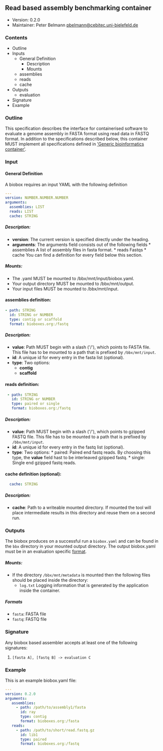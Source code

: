 ## Read based assembly benchmarking container

  * Version:    0.2.0
  * Maintainer: Peter Belmann <pbelmann@cebitec.uni-bielefeld.de>

### Contents
* Outline
* Inputs
   * General Definition
      * Description
      * Mounts
   * assemblies
   * reads
   * cache
* Outputs
   * evaluation
* Signature
* Example

### Outline

This specification describes the interface for containerised software to
evaluate a genome assembly in FASTA format using read data in FASTQ format. 
In addition to the specifications described below, this container MUST
implement all specifications defined in ['Generic bioinformatics container'](https://github.com/bioboxes/rfc/blob/master/rfc.mkd#generic-bioinformatics-container).

### Input

#### General Definition

A biobox requires an input YAML with the following definition 

```YAML
---
version: NUMBER.NUMBER.NUMBER
arguments:
  assemblies: LIST
  reads: LIST
  cache: STRING
```

##### Description:
* **version**: The current version is specified directly under the heading.
* **arguments**: The arguments field consists out of the following fields 
       * assemblies A list of assembly files in fasta format.
       * reads Fastqs
       * cache
       You can find a definition for every field below this section.

##### Mounts:
 * The .yaml MUST be mounted to /bbx/mnt/input/biobox.yaml.
 * Your output directory MUST be mounted to /bbx/mnt/output.
 * Your input files MUST be mounted to /bbx/mnt/input. 

#### assemblies definition: 
```YAML
- path: STRING
  id: STRING or NUMBER
  type: contig or scaffold
  format: bioboxes.org:/fastq
```

##### Description:
* **value**: Path MUST begin with a slash ('/'), which points to FASTA file. This file has to be mounted to a path that is prefixed by `/bbx/mnt/input`.
* **id**: A unique id for every entry in the fasta list (optional).
* **type**: Two options:
  * **contig**
  * **scaffold**

#### reads definition: 
```YAML
 - path: STRING
   id: STRING or NUMBER
   type: paired or single
   format: bioboxes.org:/fastq
```

##### Description:
* **value**: Path MUST begin with a slash ('/'), which points to gzipped FASTQ file. This file has to be mounted to a path that is prefixed by `/bbx/mnt/input`.
* **id**: A unique id for every entry in the fastq list (optional).
* **type**: Two options:
      * paired: Paired end fastq reads. By choosing this type, the **value** field hast to be interleaved gzipped fastq.
      * single: Single end gzipped fastq reads. 

#### cache definition (optional):

```YAML
  cache: STRING
```

##### Description:
* **cache**: Path to a writeable mounted directory. If mounted the tool will place intermediate results in this directory and reuse them on a second run.

### Outputs

The biobox produces on a successful run a `biobox.yaml` and can be found in the `bbx` directory in your mounted output directory. The output biobox.yaml must be in an evaluation specific [format](https://github.com/bioboxes/rfc/blob/master/data-format/evaluation.mkd).

##### Mounts:

 * If the directory `/bbx/mnt/metadata` is mounted then the following files should be placed inside the directory:
   * `log.txt` Logging information that is generated by the application inside the container.   

##### Formats
* `fasta`: FASTA file
* `fastq`: FASTQ file

### Signature

Any biobox based assembler accepts at least one of the following signatures:

1. `[fasta A], [fastq B] -> evaluation C`

### Example
This is an example biobox.yaml file:

```YAML
---
version: 0.2.0
arguments:
   assemblies:
     - path: /path/to/assembly1/fasta
       id: ray
       type: contig
       format: bioboxes.org:/fasta
   reads:
     - path: /path/to/short/read.fastq.gz
       id: lib1
       type: paired
       format: bioboxes.org:/fastq
```
